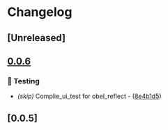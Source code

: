 # Changelog

## [Unreleased]

## [0.0.6](https://github.com/takula-tech/nita-obel/compare/obel_ui_test_runner-v0.0.5...obel_ui_test_runner-v0.0.6)

### 🧪 Testing

- *(skip)* Complie_ui_test for obel_reflect - ([8e4b1d5](https://github.com/takula-tech/nita-obel/commit/8e4b1d5c20a8f3ee9397ef7619bae4222d88c31d))

## [0.0.5]
